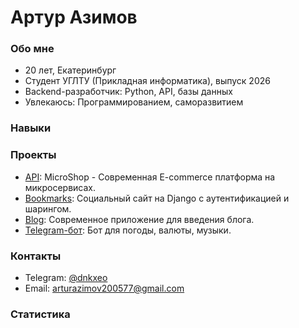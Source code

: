 # Артур Азимов

### Обо мне
- 20 лет, Екатеринбург
- Студент УГЛТУ (Прикладная информатика), выпуск 2026
- Backend-разработчик: Python, API, базы данных
- Увлекаюсь: Программированием, саморазвитием

### Навыки
<image-card alt="Python" src="https://img.shields.io/badge/Python-3776AB?style=flat&logo=python&logoColor=white&color=000000" ></image-card>
<image-card alt="Django" src="https://img.shields.io/badge/Django-092E20?style=flat&logo=django&logoColor=white&color=000000" ></image-card>
<image-card alt="DRF" src="https://img.shields.io/badge/DRF-FF0000?style=flat&color=000000" ></image-card>
<image-card alt="FastAPI" src="https://img.shields.io/badge/FastAPI-009688?style=flat&logo=fastapi&logoColor=white&color=000000" ></image-card>
<image-card alt="PostgreSQL" src="https://img.shields.io/badge/PostgreSQL-316192?style=flat&logo=postgresql&logoColor=white&color=000000" ></image-card>
<image-card alt="Redis" src="https://img.shields.io/badge/Redis-DC382D?style=flat&logo=redis&logoColor=white&color=000000" ></image-card>
<image-card alt="Docker" src="https://img.shields.io/badge/Docker-2496ED?style=flat&logo=docker&logoColor=white&color=000000" ></image-card>
<image-card alt="Git" src="https://img.shields.io/badge/Git-F05032?style=flat&logo=git&logoColor=white&color=000000" ></image-card>

### Проекты
- [API](https://github.com/blessed234640/microservices_shop.git): MicroShop - Современная E-commerce платформа на микросервисах.
- [Bookmarks](https://github.com/blessed234640/Bookmarks): Социальный сайт на Django с аутентификацией и шарингом.
- [Blog](https://github.com/blessed234640/mysite.git): Современное приложение для введения блога.
- [Telegram-бот](https://github.com/blessed234640/pythontgbot.git): Бот для погоды, валюты, музыки.

### Контакты
- Telegram: [@dnkxeo](https://t.me/dnkxeo)
- Email: arturazimov200577@gmail.com

### Статистика
<image-card alt="GitHub Stats" src="https://github-readme-stats.vercel.app/api?username=blessed234640&theme=dracula&hide_border=true&include_all_commits=true&count_private=true" ></image-card>
<image-card alt="Top Languages" src="https://github-readme-stats.vercel.app/api/top-langs/?username=blessed234640&theme=dracula&hide_border=true&include_all_commits=true&count_private=true&layout=compact" ></image-card>

<image-card alt="Streak" src="https://github-readme-streak-stats.herokuapp.com/?user=blessed234640&theme=dracula&hide_border=true" ></image-card>